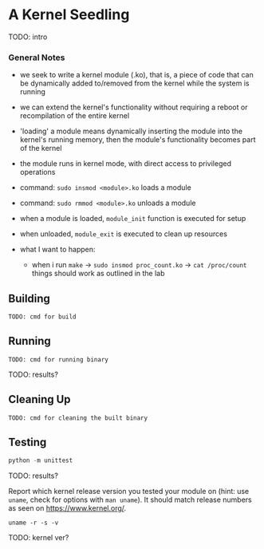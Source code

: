 # A Kernel Seedling
TODO: intro

### General Notes
- we seek to write a kernel module (.ko), that is, a piece of code that can be dynamically added to/removed from the kernel while the system is running

- we can extend the kernel's functionality without requiring a reboot or recompilation of the entire kernel

- 'loading' a module means dynamically inserting the module into the kernel's running memory, then the module's functionality becomes part of the kernel

- the module runs in kernel mode, with direct access to privileged operations

- command: `sudo insmod <module>.ko` loads a module
- command: `sudo rmmod <module>.ko` unloads a module

- when a module is loaded, `module_init` function is executed for setup
- when unloaded, `module_exit` is executed to clean up resources

- what I want to happen:
    - when i run `make` -> `sudo insmod proc_count.ko` -> `cat /proc/count`
    things should work as outlined in the lab


## Building
```shell
TODO: cmd for build
```

## Running
```shell
TODO: cmd for running binary
```
TODO: results?

## Cleaning Up
```shell
TODO: cmd for cleaning the built binary
```

## Testing
```python
python -m unittest
```
TODO: results?

Report which kernel release version you tested your module on
(hint: use `uname`, check for options with `man uname`).
It should match release numbers as seen on https://www.kernel.org/.

```shell
uname -r -s -v
```
TODO: kernel ver?